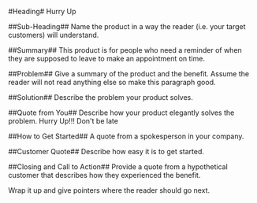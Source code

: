 #Heading#
Hurry Up

##Sub-Heading##
Name the product in a way the reader (i.e. your target customers) will understand.

##Summary##
This product is for people who need a reminder of when they are supposed to leave to make an appointment on time. 

##Problem##
Give a summary of the product and the benefit. Assume the reader will not read anything else so make this paragraph good.

##Solution##
Describe the problem your product solves.

##Quote from You##
Describe how your product elegantly solves the problem.
Hurry Up!!! Don't be late

##How to Get Started##
A quote from a spokesperson in your company.

##Customer Quote##
Describe how easy it is to get started.

##Closing and Call to Action##
Provide a quote from a hypothetical customer that describes how they experienced the benefit.

Wrap it up and give pointers where the reader should go next.

